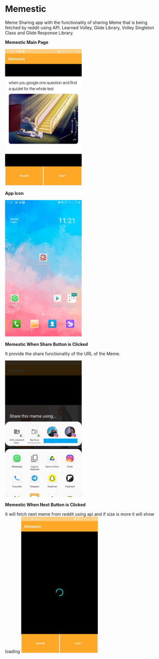 # Memestic

Meme Sharing app with the functionality of sharing Meme that is being fetched by reddit using API. Learned Volley, Glide Library, Volley Singleton Class and Glide Response Library.

**Memestic Main Page**

<img src = "img/profile.jpeg" length=50% width="50%">

**App Icon**

<img src = "img/icon.jpeg" width="50%">

**Memestic When Share Button is Clicked**

It provide the share functionality of the URL of the Meme. 

<img src = "img/sharing.jpeg" width="50%">


**Memestic When Next Button is Clicked**

It will fetch next meme from reddit using api and if size is more it will show loading
<img src = "img/buffering.jpeg" width="50%">
